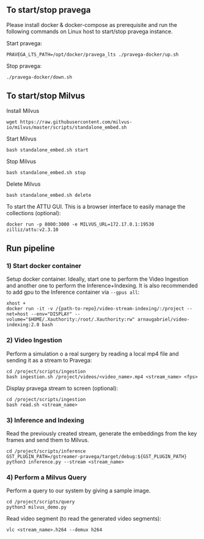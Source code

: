## To start/stop pravega

Please install docker & docker-compose as prerequisite and run the following commands on Linux host to start/stop pravega instance.

Start pravega:
```
PRAVEGA_LTS_PATH=/opt/docker/pravega_lts ./pravega-docker/up.sh
```

Stop pravega:
```
./pravega-docker/down.sh
```

## To start/stop Milvus

Install Milvus
```
wget https://raw.githubusercontent.com/milvus-io/milvus/master/scripts/standalone_embed.sh
```

Start Milvus
```
bash standalone_embed.sh start
```

Stop Milvus
```
bash standalone_embed.sh stop
```

Delete Milvus
```
bash standalone_embed.sh delete
```

To start the ATTU GUI. This is a browser interface to easily manage the collections (optional):
```
docker run -p 8000:3000 -e MILVUS_URL=172.17.0.1:19530 zilliz/attu:v2.3.10
```

## Run pipeline
### 1) Start docker container
Setup docker container. Ideally, start one to perform the Video Ingestion and another one to perform the Inference+Indexing. It is also recommended to add gpu to the Inference container via ```--gpus all```:
```
xhost +
docker run -it -v /{path-to-repo}/video-stream-indexing/:/project --net=host --env="DISPLAY" --volume="$HOME/.Xauthority:/root/.Xauthority:rw" arnaugabriel/video-indexing:2.0 bash
```

### 2) Video Ingestion
Perform a simulation o a real surgery by reading a local mp4 file and sending it as a stream to Pravega:
```
cd /project/scripts/ingestion
bash ingestion.sh /project/videos/<video_name>.mp4 <stream_name> <fps>
```

Display pravega stream to screen (optional):
```
cd /project/scripts/ingestion
bash read.sh <stream_name>
```

### 3) Inference and Indexing
Read the previously created stream, generate the embeddings from the key frames and send them to Milvus.

```
cd /project/scripts/inference
GST_PLUGIN_PATH=/gstreamer-pravega/target/debug:${GST_PLUGIN_PATH} python3 inference.py --stream <stream_name>
```

### 4) Perform a Milvus Query

Perform a query to our system by giving a sample image. 
```
cd /project/scripts/query
python3 milvus_demo.py
```

Read video segment (to read the generated video segments):
```
vlc <stream_name>.h264 --demux h264
```